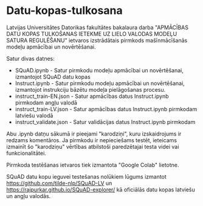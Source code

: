 # Datu-kopas-tulkosana

Latvijas Universitātes Datorikas fakultātes bakalaura darba "APMĀCĪBAS DATU KOPAS TULKOŠANAS IETEKME UZ LIELO VALODAS MODEĻU SATURA REGULĒŠANU" ietvaros izstrādātais pirmkods mašīnmācīšanās modeļu apmācībai un novērtēšanai.

Satur divas datnes:
  - SQuAD.ipynb - Satur pirmkodu modeļu apmācībai un novērtēšanai, izmantojot SQuAD datu kopas
  - Instruct.ipynb - Satur pirmkodu modeļu apmācībai un novērtēšanai, izmantojot instrukciju bāzētu modeļa pielāgošanas procesu.
  - instruct_train-EN.json - Satur apmācības datus Instruct.ipynb pirmkodam angļu valodā
  - instruct_train-LV.json - Satur apmācības datus Instruct.ipynb pirmkodam latviešu valodā
  - instruct_validate.json - Satur validācijas datus Instruct.ipynb pirmkodam

Abu .ipynb datņu sākumā ir pieejami "karodziņi", kuru izskaidrojums ir redzams komentāros. Ja pirmkodu ir nepieciešams testēt, ieteicams izmainīt šo "karodziņu" vērtības atbilstoši paredzētajai testa videi vai funkcionalitātei.

Pirmkoda testēšanas ietvaros tiek izmantota "Google Colab" lietotne.

SQuAD datu kopu ieguvei testešanas nolūkiem lūgums izmantot https://github.com/tilde-nlp/SQuAD-LV un https://rajpurkar.github.io/SQuAD-explorer/ kā oficiālās datu kopas latviešu un angļu valodās.
